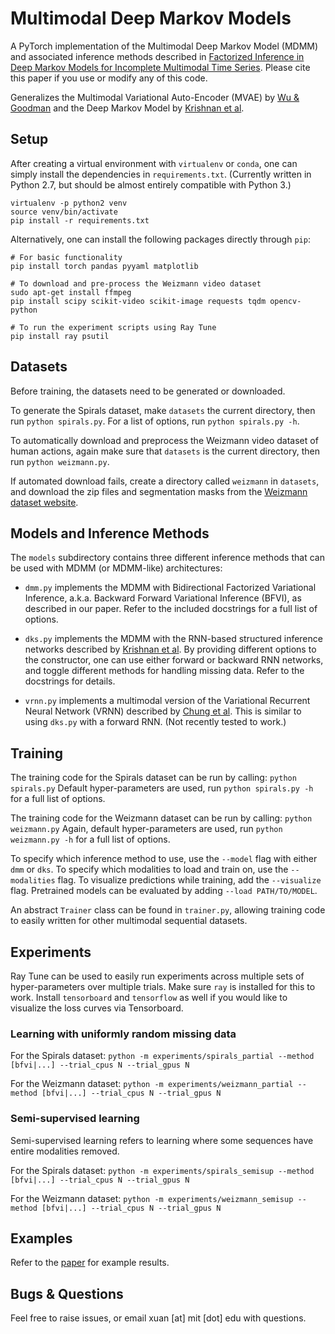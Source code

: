 # Multimodal Deep Markov Models

A PyTorch implementation of the Multimodal Deep Markov Model (MDMM) and associated inference methods described in [Factorized Inference in Deep Markov Models for Incomplete Multimodal Time Series](https://arxiv.org/abs/1905.13570). Please cite this paper if you use or modify any of this code.

Generalizes the Multimodal Variational Auto-Encoder (MVAE) by [Wu & Goodman](https://papers.nips.cc/paper/7801-multimodal-generative-models-for-scalable-weakly-supervised-learning) and the Deep Markov Model by [Krishnan et al](https://www.aaai.org/ocs/index.php/AAAI/AAAI17/paper/view/14215).

## Setup

After creating a virtual environment with `virtualenv` or `conda`, one can simply install the dependencies in `requirements.txt`. (Currently written in Python 2.7, but should be almost entirely compatible with Python 3.)

```
virtualenv -p python2 venv
source venv/bin/activate
pip install -r requirements.txt
```

Alternatively, one can install the following packages directly through `pip`:
```
# For basic functionality
pip install torch pandas pyyaml matplotlib

# To download and pre-process the Weizmann video dataset
sudo apt-get install ffmpeg
pip install scipy scikit-video scikit-image requests tqdm opencv-python

# To run the experiment scripts using Ray Tune
pip install ray psutil
```

## Datasets

Before training, the datasets need to be generated or downloaded.

To generate the Spirals dataset, make `datasets` the current directory, then run `python spirals.py`. For a list of options, run `python spirals.py -h`.  

To automatically download and preprocess the Weizmann video dataset of human actions, again make sure that `datasets` is the current directory, then run `python weizmann.py`.

If automated download fails, create a directory called `weizmann` in `datasets`, and download the zip files and segmentation masks from the [Weizmann dataset website](http://www.wisdom.weizmann.ac.il/~vision/SpaceTimeActions.html).

## Models and Inference Methods

The `models` subdirectory contains three different inference methods that can be used with MDMM (or MDMM-like) architectures:

- `dmm.py` implements the MDMM with Bidirectional Factorized Variational Inference, a.k.a. Backward Forward Variational Inference (BFVI), as described in our paper. Refer to the included docstrings for a full list of options.

- `dks.py` implements the MDMM with the RNN-based structured inference networks described by [Krishnan et al](https://www.aaai.org/ocs/index.php/AAAI/AAAI17/paper/view/14215). By providing different options to the constructor, one can use either forward or backward RNN networks, and toggle different methods for handling missing data. Refer to the docstrings for details.

- `vrnn.py` implements a multimodal version of the Variational Recurrent Neural Network (VRNN) described by [Chung et al](https://papers.nips.cc/paper/5653-a-recurrent-latent-variable-model-for-sequential-data). This is similar to using `dks.py` with a forward RNN. (Not recently tested to work.)

## Training

The training code for the Spirals dataset can be run by calling:
```python spirals.py```
Default hyper-parameters are used, run `python spirals.py -h` for a full list of options.

The training code for the Weizmann dataset can be run by calling:
```python weizmann.py```
Again, default hyper-parameters are used, run `python weizmann.py -h` for a full list of options.

To specify which inference method to use, use the `--model` flag with either `dmm` or `dks`. To specify which modalities to load and train on, use the `--modalities` flag. To visualize predictions while training, add the `--visualize` flag. Pretrained models can be evaluated by adding `--load PATH/TO/MODEL`.

An abstract `Trainer` class can be found in `trainer.py`, allowing training code to easily written for other multimodal sequential datasets.

## Experiments

Ray Tune can be used to easily run experiments across multiple sets of hyper-parameters over multiple trials. Make sure `ray` is installed for this to work. Install `tensorboard` and `tensorflow` as well if you would like to visualize the loss curves via Tensorboard.

### Learning with uniformly random missing data

For the Spirals dataset:
```python -m experiments/spirals_partial --method [bfvi|...] --trial_cpus N --trial_gpus N```

For the Weizmann dataset:
```python -m experiments/weizmann_partial --method [bfvi|...] --trial_cpus N --trial_gpus N```

### Semi-supervised learning

Semi-supervised learning refers to learning where some sequences have entire modalities removed.

For the Spirals dataset:
```python -m experiments/spirals_semisup --method [bfvi|...] --trial_cpus N --trial_gpus N```

For the Weizmann dataset:
```python -m experiments/weizmann_semisup --method [bfvi|...] --trial_cpus N --trial_gpus N```

## Examples

Refer to the [paper](https://arxiv.org/abs/1905.13570) for example results.

## Bugs & Questions

Feel free to raise issues, or email xuan [at] mit [dot] edu with questions.
